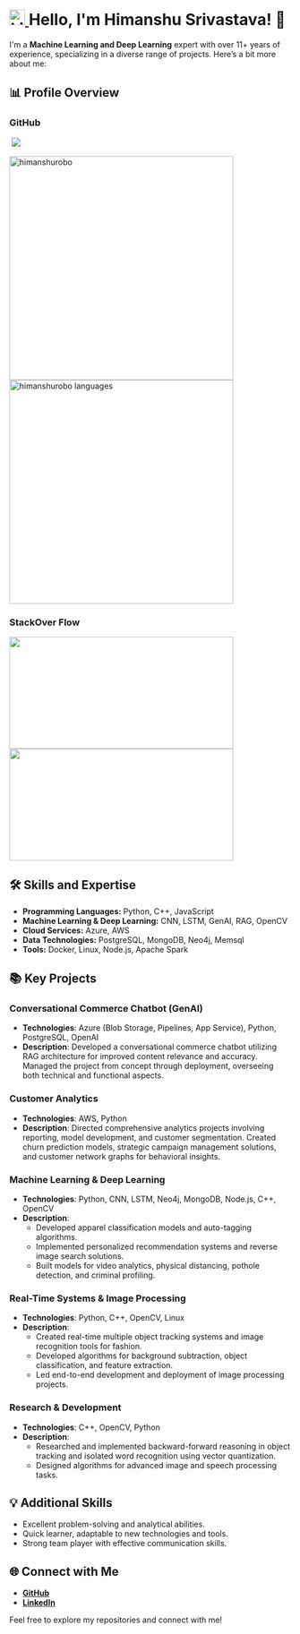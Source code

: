 #  <a href="https://www.linkedin.com/in/himanshurobo" target="_blank"> <img src="https://upload.wikimedia.org/wikipedia/commons/4/43/Linkedin-web-vt.png" alt="LinkedIn" width="28" /> </a> Hello, I'm Himanshu Srivastava! 👋 

I'm a **Machine Learning and Deep Learning** expert with over 11+ years of experience, specializing in a diverse range of projects. Here’s a bit more about me:

## 📊 Profile Overview

### GitHub

&nbsp;![](https://komarev.com/ghpvc/?username=himanshurobo&color=brightgreen)
<p align="left">
    <img src="https://github-readme-stats.vercel.app/api?username=himanshurobo&show_icons=true&locale=en" alt="himanshurobo" width="400" />
    <img src="https://github-readme-stats.vercel.app/api/top-langs/?username=himanshurobo&layout=compact&hide_border=true&&langs_count=10&show_icons=true&theme=transparent" alt="himanshurobo languages" width="400" />
</p>


### StackOver Flow
<p align="left">
  <img src="https://readme-components.vercel.app/api?component=stackoverflow&stackoverflowid=2001626" height ="200" width ="400"/>
  <img  src ="https://github-readme-streak-stats.herokuapp.com/?&user=himanshurobo"  height ="200" width ="400"/>
</p>


## 🛠️ Skills and Expertise
- **Programming Languages:** Python, C++, JavaScript
- **Machine Learning & Deep Learning:** CNN, LSTM, GenAI, RAG, OpenCV
- **Cloud Services:** Azure, AWS
- **Data Technologies:** PostgreSQL, MongoDB, Neo4j, Memsql
- **Tools:** Docker, Linux, Node.js, Apache Spark

## 📚 Key Projects

### Conversational Commerce Chatbot (GenAI)
- **Technologies**: Azure (Blob Storage, Pipelines, App Service), Python, PostgreSQL, OpenAI
- **Description**: Developed a conversational commerce chatbot utilizing RAG architecture for improved content relevance and accuracy. Managed the project from concept through deployment, overseeing both technical and functional aspects.

### Customer Analytics
- **Technologies**: AWS, Python
- **Description**: Directed comprehensive analytics projects involving reporting, model development, and customer segmentation. Created churn prediction models, strategic campaign management solutions, and customer network graphs for behavioral insights.

### Machine Learning & Deep Learning
- **Technologies**: Python, CNN, LSTM, Neo4j, MongoDB, Node.js, C++, OpenCV
- **Description**:
  - Developed apparel classification models and auto-tagging algorithms.
  - Implemented personalized recommendation systems and reverse image search solutions.
  - Built models for video analytics, physical distancing, pothole detection, and criminal profiling.

### Real-Time Systems & Image Processing
- **Technologies**: Python, C++, OpenCV, Linux
- **Description**:
  - Created real-time multiple object tracking systems and image recognition tools for fashion.
  - Developed algorithms for background subtraction, object classification, and feature extraction.
  - Led end-to-end development and deployment of image processing projects.

### Research & Development
- **Technologies**: C++, OpenCV, Python
- **Description**:
  - Researched and implemented backward-forward reasoning in object tracking and isolated word recognition using vector quantization.
  - Designed algorithms for advanced image and speech processing tasks.

## 💡 Additional Skills
- Excellent problem-solving and analytical abilities.
- Quick learner, adaptable to new technologies and tools.
- Strong team player with effective communication skills.

## 🌐 Connect with Me
- [**GitHub**](https://github.com/himanshurobo)
- [**LinkedIn**](https://www.linkedin.com/in/himanshurobo)

Feel free to explore my repositories and connect with me!
